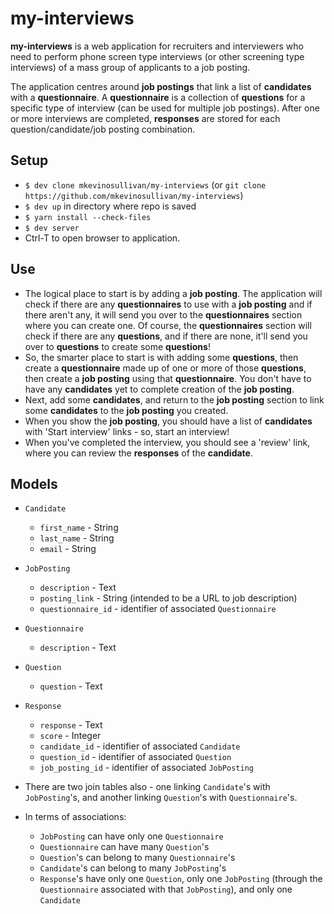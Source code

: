 # my-interviews

**my-interviews** is a web application for recruiters and interviewers who need to perform phone screen type interviews (or other screening type interviews) of a mass group of applicants to a job posting.

The application centres around **job postings** that link a list of **candidates** with a **questionnaire**. A **questionnaire** is a collection of **questions** for a specific type of interview (can be used for multiple job postings).  After one or more interviews are completed, **responses** are stored for each question/candidate/job posting combination.

## Setup
- `$ dev clone mkevinosullivan/my-interviews` (or `git clone https://github.com/mkevinosullivan/my-interviews`)
- `$ dev up` in directory where repo is saved
- `$ yarn install --check-files`
- `$ dev server`
- Ctrl-T to open browser to application.

## Use
- The logical place to start is by adding a **job posting**.  The application will check if there are any **questionnaires** to use with a **job posting** and if there aren't any, it will send you over to the **questionnaires** section where you can create one.  Of course, the **questionnaires** section will check if there are any **questions**, and if there are none, it'll send you over to **questions** to create some **questions**!
- So, the smarter place to start is with adding some **questions**, then create a **questionnaire** made up of one or more of those **questions**, then create a **job posting** using that **questionnaire**.  You don't have to have any **candidates** yet to complete creation of the **job posting**.
- Next, add some **candidates**, and return to the **job posting** section to link some **candidates** to the **job posting** you created.
- When you show the **job posting**, you should have a list of **candidates** with 'Start interview' links - so, start an interview!
- When you've completed the interview, you should see a 'review' link, where you can review the **responses** of the **candidate**.

## Models
- `Candidate`
  - `first_name` - String
  - `last_name` - String
  - `email` - String
- `JobPosting`
  - `description` - Text
  - `posting_link` - String (intended to be a URL to job description)
  - `questionnaire_id` - identifier of associated `Questionnaire`
- `Questionnaire`
  - `description` - Text
- `Question`
  - `question` - Text
- `Response`
  - `response` - Text
  - `score` - Integer
  - `candidate_id` - identifier of associated `Candidate`
  - `question_id` - identifier of associated `Question`
  - `job_posting_id` - identifier of associated `JobPosting`


- There are two join tables also - one linking `Candidate`'s with `JobPosting`'s, and another linking `Question`'s with `Questionnaire`'s.


- In terms of associations:
  - `JobPosting` can have only one `Questionnaire`
  - `Questionnaire` can have many `Question`'s
  - `Question`'s can belong to many `Questionnaire`'s
  - `Candidate`'s can belong to many `JobPosting`'s
  - `Response`'s have only one `Question`, only one `JobPosting` (through the `Questionnaire` associated with that `JobPosting`), and only one `Candidate`